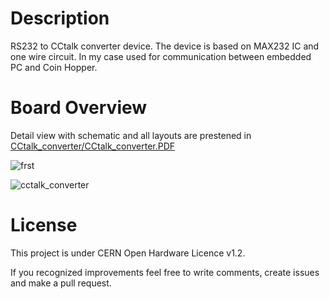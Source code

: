 # Description

RS232 to CCtalk converter device. The device is based on MAX232 IC and one wire circuit. In my case used for communication between embedded PC and Coin Hopper.

# Board Overview
Detail view with schematic and all layouts are prestened in [CCtalk_converter/CCtalk_converter.PDF](https://github.com/srdjanStankovic/CCtalk-converter/blob/master/CCtalk_converter/CCtalk_converter.PDF)

![frst](https://user-images.githubusercontent.com/8199494/52169986-7fae5600-2741-11e9-88ce-dab6eb9d41d3.PNG)

![cctalk_converter](https://user-images.githubusercontent.com/8199494/52169958-ebdc8a00-2740-11e9-8ffb-b97885dc2280.gif)

# License
This project is under CERN Open Hardware Licence v1.2.

If you recognized improvements feel free to write comments, create issues and make a pull request.

